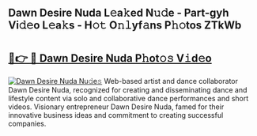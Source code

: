 ## Dawn Desire Nuda L𝚎a𝚔ed N𝚞𝚍e - Part-gyh Vi𝚍𝚎o L𝚎a𝚔s - H𝚘𝚝 O𝚗𝚕yf𝚊ns P𝚑𝚘tos ZTkWb

# <h2><a href="http://kf1bha.oniu.top/?m=Dawn+Desire+Nuda">🔗👉 🔴 Dawn Desire Nuda P𝚑ot𝚘𝚜 V𝚒d𝚎o</a></h2>

[![Dawn Desire Nuda Nu𝚍e𝚜](https://i.imgur.com/0qMVB7G.gif)](http://kf1bha.oniu.top/?m=Dawn+Desire+Nuda)
Web-based artist and dance collaborator Dawn Desire Nuda, recognized for creating and disseminating dance and lifestyle content via solo and collaborative dance performances and short videos. Visionary entrepreneur Dawn Desire Nuda, famed for their innovative business ideas and commitment to creating successful companies.  
